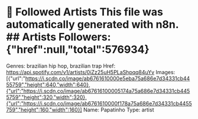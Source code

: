 # 🎵 Followed Artists  This file was automatically generated with n8n.  ## Artists  Followers: {"href":null,"total":576934}
Genres: brazilian hip hop, brazilian trap
Href: https://api.spotify.com/v1/artists/0iZz25uH5PLaShpqq84uYv
Images: [{"url":"https://i.scdn.co/image/ab6761610000e5eba75a686e7d34331cb4455759","height":640,"width":640},{"url":"https://i.scdn.co/image/ab67616100005174a75a686e7d34331cb4455759","height":320,"width":320},{"url":"https://i.scdn.co/image/ab6761610000f178a75a686e7d34331cb4455759","height":160,"width":160}]
Name: Papatinho
Type: artist
